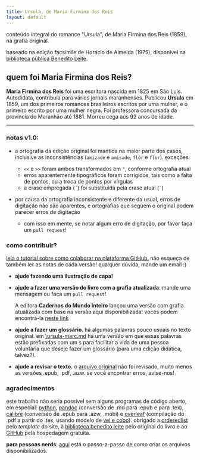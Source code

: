 ```yaml
---
title: Ursula, de Maria Firmina dos Reis
layout: default
---
```

conteúdo integral do romance "Ursula", de Maria Firmina dos Reis (1859), na grafia original.

baseado na edição facsimile de Horácio de Almeida (1975), disponível na [biblioteca pública Benedito Leite](http://www.cultura.ma.gov.br/portal/sgc/modulos/sgc_bpbl/acervo_digital/arq_ad/20150722152956.pdf).

## quem foi Maria Firmina dos Reis?
__Maria Firmina dos Reis__ foi uma escritora nascida em 1825 em São Luis. Autodidata, contribuía para vários jornais maranhenses. Publicou __Ursula__ em 1859, um dos primeiros romances brasileiros escritos por uma mulher, e o primeiro escrito por uma mulher negra. Foi professora concursada da província do Maranhão até 1881. Morreu cega aos 92 anos de idade.

* * *

### notas v1.0:

* a ortografia da edição original foi mantida na maior parte dos casos, inclusive as inconsistências (`amizade` e `amisade`, `flôr` e `flor`).  exceções:
	* `<<` e `>>` foram ambos transformados em `"`, conforme ortografia atual
	* erros aparentemente tipográficos foram corrigidos, tais como a falta de pontos, ou a troca de pontos por vírgulas
	* a crase empregada (`´`) foi substituída pela crase atual (`` ` ``)

* por causa da ortografia inconsistente e diferente da usual, erros de digitação não são aparentes, e ortografias que seguem o original podem parecer erros de digitação
	* com isso em mente, se notar algum erro de digitação, por favor faça um `pull request`!
	
### como contribuir?

[leia o tutorial sobre como colaborar na plataforma GitHub.](/ursula/contribuir)
não esqueça de também ler as notas de cada versão! qualquer dúvida, mande um email :)

* __ajude fazendo uma ilustração de capa!__

* __ajude a fazer uma versão do livro com a grafia atualizada__: mande uma mensagem ou faça um `pull request`!

    A editora **Cadernos do Mundo Inteiro** lançou uma versão com grafia atualizada com base na versão aqui disponibilizada! vocês podem encontrá-la [neste link](http://cadernosdomundointeiro.com.br/livro-ursula.php)

* __ajude a fazer um glossário__. há algumas palavras pouco usuais no texto original. em [\ursula-marc.md](https://github.com/odanoburu/ursula/blob/master/ursula-marc.md) há uma versão em que essas palavras estão prefixadas com um `$` para facilitar a vida de uma pessoa voluntária que deseje fazer um glossário (para uma edição didática, talvez?).

* __ajude a revisar o texto.__ o [arquivo original](https://github.com/odanoburu/ursula/blob/master/v1.0-ursula.md) não foi revisado, muito menos as versões .epub, .pdf, .azw. se você encontrar erros, avise-nos!

### agradecimentos
este trabalho não seria possível sem alguns programas de código aberto, em especial: [python](https://www.python.org/), [pandoc](http://pandoc.org/) (conversão de .md para .epub e para .tex), [calibre](https://calibre-ebook.com/) (conversão de .epub para .azw, .mobi) e [overleaf](https://www.overleaf.com/) (compilação do .pdf a partir do .tex, usando modelo de [vel e cobo](http://www.latextemplates.com/template/ebook)). obrigado a [orderedlist](https://github.com/orderedlist) pelo _template_ do site, à [biblioteca benedito leite](http://www.cultura.ma.gov.br/bpbl/) pelo original do livro e ao [GitHub](https://github.com/) pela hospedagem gratuita.

__para pessoas nerds__: [aqui](/ursula/construir) está o passo-a-passo de como criar os arquivos disponibilizados.
